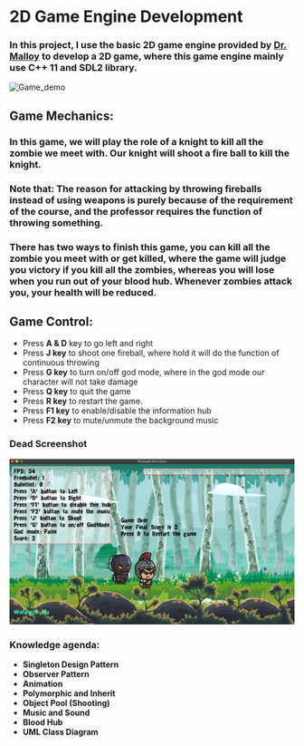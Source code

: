 # 2D Game Engine Development

### In this project, I use the basic 2D game engine provided by  [Dr. Malloy](https://people.cs.clemson.edu/~malloy/courses/4160-2019/index.html) to develop a 2D game, where this game engine mainly use C++ 11 and SDL2 library.

![Game_demo](./pic/game_demo.gif)

##  Game Mechanics:

### In this game, we will play the role of a knight to kill all the zombie we meet with. Our knight will shoot a fire ball to kill the knight.

### Note that: The reason for attacking by throwing fireballs instead of using weapons is purely because of the requirement of the course, and the professor requires the function of throwing something.

### There has two ways to finish this game, you can kill all the zombie you meet with or get killed, where the game will judge you victory if you kill all the zombies, whereas you will lose when you run out of your blood hub. Whenever zombies attack you, your health will be reduced.

## Game Control:

+ Press **A & D** key to go left and right
+ Press **J key** to shoot one fireball, where hold it will do the function of continuous throwing
+ Press **G key** to turn on/off god mode, where in the god mode our character will not take damage
+ Press **Q key** to quit the game
+ Press **R key** to restart the game.
+ Press **F1 key** to enable/disable the information hub
+ Press **F2 key** to mute/unmute the background music

### Dead Screenshot

![Game_screenshot](./pic/Game_ScreenShot.png)

### Knowledge agenda:

+ **Singleton Design Pattern**
+ **Observer Pattern**
+ **Animation**
+ **Polymorphic and Inherit**
+ **Object Pool (Shooting)**
+ **Music and Sound**
+ **Blood Hub**
+ **UML Class Diagram**
